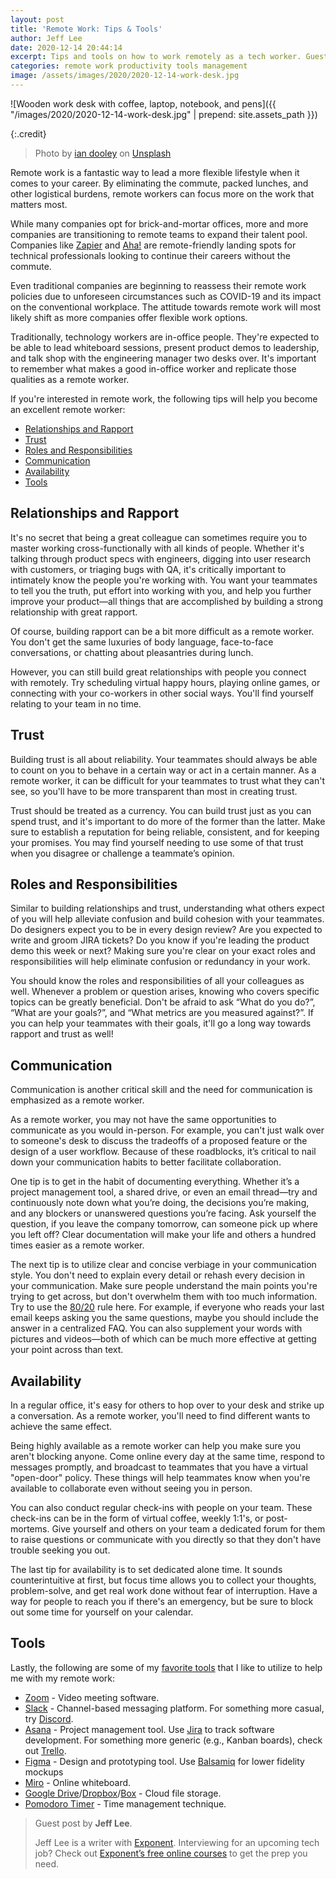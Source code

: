 ```yaml
---
layout: post
title: 'Remote Work: Tips & Tools'
author: Jeff Lee
date: 2020-12-14 20:44:14
excerpt: Tips and tools on how to work remotely as a tech worker. Guest post by Jeff Lee.
categories: remote work productivity tools management
image: /assets/images/2020/2020-12-14-work-desk.jpg
---
```


![Wooden work desk with coffee, laptop, notebook, and pens]({{ "/images/2020/2020-12-14-work-desk.jpg" | prepend: site.assets_path }})

{:.credit}

> Photo by [ian dooley](https://unsplash.com/@sadswim) on [Unsplash](https://unsplash.com/photos/DJ7bWa-Gwks)

Remote work is a fantastic way to lead a more flexible lifestyle when it comes to your career. By eliminating the commute, packed lunches, and other logistical burdens, remote workers can focus more on the work that matters most.

While many companies opt for brick-and-mortar offices, more and more companies are transitioning to remote teams to expand their talent pool. Companies like [Zapier](https://zapier.com/) and [Aha!](https://www.aha.io/) are remote-friendly landing spots for technical professionals looking to continue their careers without the commute.

Even traditional companies are beginning to reassess their remote work policies due to unforeseen circumstances such as COVID-19 and its impact on the conventional workplace. The attitude towards remote work will most likely shift as more companies offer flexible work options.

Traditionally, technology workers are in-office people. They're expected to be able to lead whiteboard sessions, present product demos to leadership, and talk shop with the engineering manager two desks over. It's important to remember what makes a good in-office worker and replicate those qualities as a remote worker.

If you're interested in remote work, the following tips will help you become an excellent remote worker:

- [Relationships and Rapport](#relationships-and-rapport)
- [Trust](#trust)
- [Roles and Responsibilities](#roles-and-responsibilities)
- [Communication](#communication)
- [Availability](#availability)
- [Tools](#tools)

## Relationships and Rapport

It's no secret that being a great colleague can sometimes require you to master working cross-functionally with all kinds of people. Whether it's talking through product specs with engineers, digging into user research with customers, or triaging bugs with QA, it's critically important to intimately know the people you're working with. You want your teammates to tell you the truth, put effort into working with you, and help you further improve your product—all things that are accomplished by building a strong relationship with great rapport.

Of course, building rapport can be a bit more difficult as a remote worker. You don't get the same luxuries of body language, face-to-face conversations, or chatting about pleasantries during lunch.

However, you can still build great relationships with people you connect with remotely. Try scheduling virtual happy hours, playing online games, or connecting with your co-workers in other social ways. You'll find yourself relating to your team in no time.

## Trust

Building trust is all about reliability. Your teammates should always be able to count on you to behave in a certain way or act in a certain manner. As a remote worker, it can be difficult for your teammates to trust what they can't see, so you'll have to be more transparent than most in creating trust.

Trust should be treated as a currency. You can build trust just as you can spend trust, and it's important to do more of the former than the latter. Make sure to establish a reputation for being reliable, consistent, and for keeping your promises. You may find yourself needing to use some of that trust when you disagree or challenge a teammate’s opinion.

## Roles and Responsibilities

Similar to building relationships and trust, understanding what others expect of you will help alleviate confusion and build cohesion with your teammates. Do designers expect you to be in every design review? Are you expected to write and groom JIRA tickets? Do you know if you're leading the product demo this week or next? Making sure you're clear on your exact roles and responsibilities will help eliminate confusion or redundancy in your work.

You should know the roles and responsibilities of all your colleagues as well. Whenever a problem or question arises, knowing who covers specific topics can be greatly beneficial. Don't be afraid to ask “What do you do?”, “What are your goals?”, and “What metrics are you measured against?”. If you can help your teammates with their goals, it'll go a long way towards rapport and trust as well!

## Communication

Communication is another critical skill and the need for communication is emphasized as a remote worker.

As a remote worker, you may not have the same opportunities to communicate as you would in-person. For example, you can't just walk over to someone's desk to discuss the tradeoffs of a proposed feature or the design of a user workflow. Because of these roadblocks, it’s critical to nail down your communication habits to better facilitate collaboration.

One tip is to get in the habit of documenting everything. Whether it’s a project management tool, a shared drive, or even an email thread—try and continuously note down what you’re doing, the decisions you’re making, and any blockers or unanswered questions you’re facing. Ask yourself the question, if you leave the company tomorrow, can someone pick up where you left off? Clear documentation will make your life and others a hundred times easier as a remote worker.

The next tip is to utilize clear and concise verbiage in your communication style. You don't need to explain every detail or rehash every decision in your communication. Make sure people understand the main points you're trying to get across, but don't overwhelm them with too much information. Try to use the [80/20](https://wikipedia.org/wiki/Pareto_principle) rule here. For example, if everyone who reads your last email keeps asking you the same questions, maybe you should include the answer in a centralized FAQ. You can also supplement your words with pictures and videos—both of which can be much more effective at getting your point across than text.

## Availability

In a regular office, it's easy for others to hop over to your desk and strike up a conversation. As a remote worker, you'll need to find different wants to achieve the same effect.

Being highly available as a remote worker can help you make sure you aren't blocking anyone. Come online every day at the same time, respond to messages promptly, and broadcast to teammates that you have a virtual "open-door" policy. These things will help teammates know when you're available to collaborate even without seeing you in person.

You can also conduct regular check-ins with people on your team. These check-ins can be in the form of virtual coffee, weekly 1:1's, or post-mortems. Give yourself and others on your team a dedicated forum for them to raise questions or communicate with you directly so that they don't have trouble seeking you out.

The last tip for availability is to set dedicated alone time. It sounds counterintuitive at first, but focus time allows you to collect your thoughts, problem-solve, and get real work done without fear of interruption. Have a way for people to reach you if there's an emergency, but be sure to block out some time for yourself on your calendar.

## Tools

Lastly, the following are some of my [favorite tools](https://blog.tryexponent.com/tools-to-help-your-remote-team-stay-productive/) that I like to utilize to help me with my remote work:

- [Zoom](https://zoom.us/) - Video meeting software.
- [Slack](https://slack.com/) - Channel-based messaging platform. For something more casual, try [Discord](https://discord.com/).
- [Asana](https://asana.com/) - Project management tool. Use [Jira](https://www.atlassian.com/software/jira) to track software development. For something more generic (e.g., Kanban boards), check out [Trello](https://trello.com/).
- [Figma](https://www.figma.com/) - Design and prototyping tool. Use [Balsamiq](https://balsamiq.com/) for lower fidelity mockups
- [Miro](https://miro.com/) - Online whiteboard.
- [Google Drive](https://www.google.com/intl/en_in/drive/)/[Dropbox](https://www.dropbox.com/)/[Box](https://www.box.com/) - Cloud file storage.
- [Pomodoro Timer](https://tomato-timer.com/) - Time management technique.

> Guest post by **Jeff Lee**.
>
> Jeff Lee is a writer with [Exponent](http://tryexponent.com). Interviewing for an upcoming tech job? Check out [Exponent’s free online courses](http://tryexponent.com) to get the prep you need.
